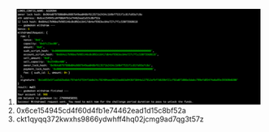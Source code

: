 1. ![](./withdraw.png)
2. 0x6ce154945cd4f60d4fb1e74462ead1d15c8bf52a
3. ckt1qyqq372kwxhs9866ydwhff4hq02jcmg9ad7qg3t57z

